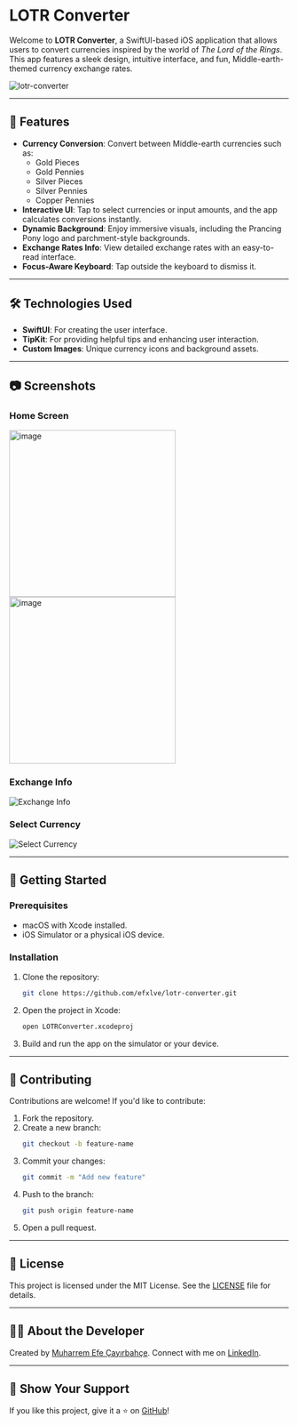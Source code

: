 # LOTR Converter

Welcome to **LOTR Converter**, a SwiftUI-based iOS application that allows users to convert currencies inspired by the world of *The Lord of the Rings*. This app features a sleek design, intuitive interface, and fun, Middle-earth-themed currency exchange rates.

![lotr-converter](https://github.com/user-attachments/assets/4a0e01e0-d3fa-4813-a04a-f84946f39786)

---

## 📜 Features

- **Currency Conversion**: Convert between Middle-earth currencies such as:
  - Gold Pieces
  - Gold Pennies
  - Silver Pieces
  - Silver Pennies
  - Copper Pennies
- **Interactive UI**: Tap to select currencies or input amounts, and the app calculates conversions instantly.
- **Dynamic Background**: Enjoy immersive visuals, including the Prancing Pony logo and parchment-style backgrounds.
- **Exchange Rates Info**: View detailed exchange rates with an easy-to-read interface.
- **Focus-Aware Keyboard**: Tap outside the keyboard to dismiss it.

---

## 🛠️ Technologies Used

- **SwiftUI**: For creating the user interface.
- **TipKit**: For providing helpful tips and enhancing user interaction.
- **Custom Images**: Unique currency icons and background assets.

---

## 📷 Screenshots

### Home Screen
<img width="300" alt="image" src="https://github.com/user-attachments/assets/79500d30-48ef-4c28-9bd3-fb9e1b052f5a">

<img width="300" alt="image" src="https://github.com/user-attachments/assets/31ece68e-0394-41e0-b328-02c9901ed6b8">

### Exchange Info
![Exchange Info](./screenshots/exchange_info.png)

### Select Currency
![Select Currency](./screenshots/select_currency.png)

---

## 🚀 Getting Started

### Prerequisites
- macOS with Xcode installed.
- iOS Simulator or a physical iOS device.

### Installation
1. Clone the repository:
   ```bash
   git clone https://github.com/efxlve/lotr-converter.git
   ```
2. Open the project in Xcode:
   ```bash
   open LOTRConverter.xcodeproj
   ```
3. Build and run the app on the simulator or your device.

---

## 🤝 Contributing

Contributions are welcome! If you'd like to contribute:
1. Fork the repository.
2. Create a new branch:
   ```bash
   git checkout -b feature-name
   ```
3. Commit your changes:
   ```bash
   git commit -m "Add new feature"
   ```
4. Push to the branch:
   ```bash
   git push origin feature-name
   ```
5. Open a pull request.

---

## 📜 License

This project is licensed under the MIT License. See the [LICENSE](./LICENSE) file for details.

---

## 🧙‍♂️ About the Developer

Created by [Muharrem Efe Çayırbahçe](https://github.com/efxlve). Connect with me on [LinkedIn](https://www.linkedin.com/in/efxlve/).

---

## 🌟 Show Your Support

If you like this project, give it a ⭐️ on [GitHub](https://github.com/efxlve/lotr-converter)!
